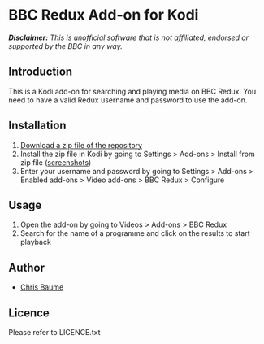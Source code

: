 BBC Redux Add-on for Kodi
===

***Disclaimer:*** *This is unofficial software that is not affiliated, endorsed or supported by the BBC in any way.*

## Introduction

This is a Kodi add-on for searching and playing media on BBC Redux. You need to have a valid Redux username and password to use the add-on.

## Installation

1. [Download a zip file of the repository](https://github.com/chrisbaume/plugin.video.redux/archive/master.zip)
1. Install the zip file in Kodi by going to Settings > Add-ons > Install from zip file ([screenshots](http://kodi.wiki/view/HOW-TO:Install_add-ons_from_zip_files))
1. Enter your username and password by going to Settings > Add-ons > Enabled add-ons > Video add-ons > BBC Redux > Configure

## Usage
1. Open the add-on by going to Videos > Add-ons > BBC Redux
1. Search for the name of a programme and click on the results to start playback

## Author

* [Chris Baume](http://baume.uk)

## Licence

Please refer to LICENCE.txt